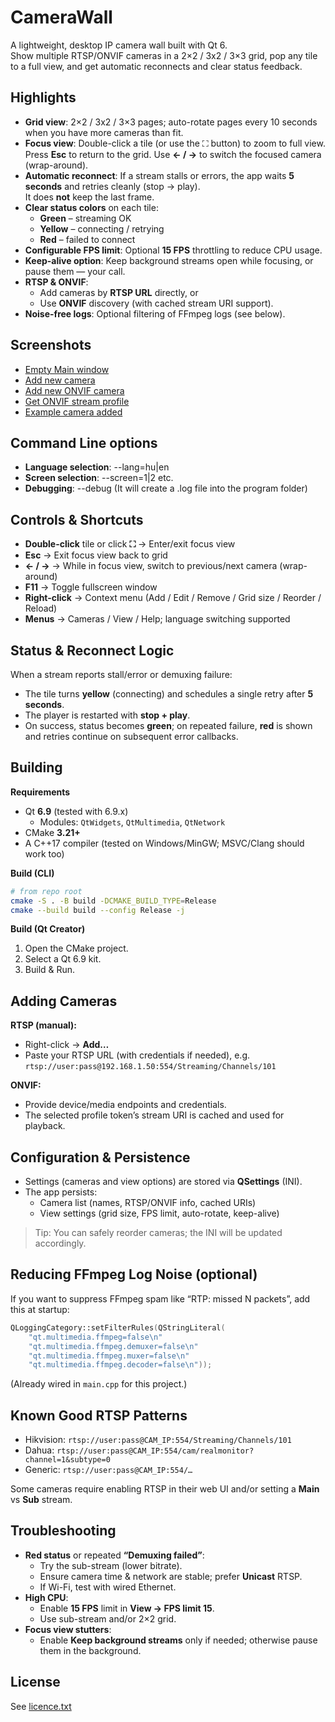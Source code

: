 # CameraWall

A lightweight, desktop IP camera wall built with Qt 6.  
Show multiple RTSP/ONVIF cameras in a 2×2 / 3x2 / 3×3 grid, pop any tile to a full view, and get automatic reconnects and clear status feedback.

## Highlights

- **Grid view**: 2×2 / 3x2 / 3×3 pages; auto-rotate pages every 10 seconds when you have more cameras than fit.
- **Focus view**: Double-click a tile (or use the ⛶ button) to zoom to full view.  
  Press **Esc** to return to the grid. Use **← / →** to switch the focused camera (wrap-around).
- **Automatic reconnect**: If a stream stalls or errors, the app waits **5 seconds** and retries cleanly (stop → play).  
  It does **not** keep the last frame.
- **Clear status colors** on each tile:
  - **Green** – streaming OK
  - **Yellow** – connecting / retrying
  - **Red** – failed to connect
- **Configurable FPS limit**: Optional **15 FPS** throttling to reduce CPU usage.
- **Keep-alive option**: Keep background streams open while focusing, or pause them — your call.
- **RTSP & ONVIF**:
  - Add cameras by **RTSP URL** directly, or
  - Use **ONVIF** discovery (with cached stream URI support).
- **Noise-free logs**: Optional filtering of FFmpeg logs (see below).

## Screenshots

 - [Empty Main window](res/screenshots/01_main_window.jpg)
 - [Add new camera](res/screenshots/02_add_camera.jpg)
 - [Add new ONVIF camera](res/screenshots/03_add_camera.jpg)
 - [Get ONVIF stream profile](res/screenshots/04_get_camera_profile.jpg)
 - [Example camera added](res/screenshots/05_camera_added.jpg)

## Command Line options

- **Language selection**: --lang=hu|en
- **Screen selection**: --screen=1|2 etc.
- **Debugging**: --debug (It will create a .log file into the program folder)

## Controls & Shortcuts

- **Double-click** tile or click **⛶** → Enter/exit focus view
- **Esc** → Exit focus view back to grid
- **← / →** → While in focus view, switch to previous/next camera (wrap-around)
- **F11** → Toggle fullscreen window
- **Right-click** → Context menu (Add / Edit / Remove / Grid size / Reorder / Reload)
- **Menus** → Cameras / View / Help; language switching supported

## Status & Reconnect Logic

When a stream reports stall/error or demuxing failure:
- The tile turns **yellow** (connecting) and schedules a single retry after **5 seconds**.
- The player is restarted with **stop + play**.
- On success, status becomes **green**; on repeated failure, **red** is shown and retries continue on subsequent error callbacks.

## Building

**Requirements**
- Qt **6.9** (tested with 6.9.x)
  - Modules: `QtWidgets`, `QtMultimedia`, `QtNetwork`
- CMake **3.21+**
- A C++17 compiler (tested on Windows/MinGW; MSVC/Clang should work too)

**Build (CLI)**
```bash
# from repo root
cmake -S . -B build -DCMAKE_BUILD_TYPE=Release
cmake --build build --config Release -j
```

**Build (Qt Creator)**
1. Open the CMake project.
2. Select a Qt 6.9 kit.
3. Build & Run.

## Adding Cameras

**RTSP (manual):**
- Right-click → **Add…**
- Paste your RTSP URL (with credentials if needed), e.g.  
  `rtsp://user:pass@192.168.1.50:554/Streaming/Channels/101`

**ONVIF:**
- Provide device/media endpoints and credentials.
- The selected profile token’s stream URI is cached and used for playback.

## Configuration & Persistence

- Settings (cameras and view options) are stored via **QSettings** (INI).
- The app persists:
  - Camera list (names, RTSP/ONVIF info, cached URIs)
  - View settings (grid size, FPS limit, auto-rotate, keep-alive)

> Tip: You can safely reorder cameras; the INI will be updated accordingly.

## Reducing FFmpeg Log Noise (optional)

If you want to suppress FFmpeg spam like “RTP: missed N packets”, add this at startup:

```cpp
QLoggingCategory::setFilterRules(QStringLiteral(
    "qt.multimedia.ffmpeg=false\n"
    "qt.multimedia.ffmpeg.demuxer=false\n"
    "qt.multimedia.ffmpeg.muxer=false\n"
    "qt.multimedia.ffmpeg.decoder=false\n"));
```

(Already wired in `main.cpp` for this project.)

## Known Good RTSP Patterns

- Hikvision: `rtsp://user:pass@CAM_IP:554/Streaming/Channels/101`
- Dahua: `rtsp://user:pass@CAM_IP:554/cam/realmonitor?channel=1&subtype=0`
- Generic: `rtsp://user:pass@CAM_IP:554/…`

Some cameras require enabling RTSP in their web UI and/or setting a **Main** vs **Sub** stream.

## Troubleshooting

- **Red status** or repeated **“Demuxing failed”**:
  - Try the sub-stream (lower bitrate).
  - Ensure camera time & network are stable; prefer **Unicast** RTSP.
  - If Wi-Fi, test with wired Ethernet.
- **High CPU**:
  - Enable **15 FPS** limit in **View → FPS limit 15**.
  - Use sub-stream and/or 2×2 grid.
- **Focus view stutters**:
  - Enable **Keep background streams** only if needed; otherwise pause them in the background.

## License

See [licence.txt](LICENSES/LICENSE.txt)
